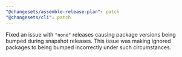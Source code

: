 ```yaml
---
"@changesets/assemble-release-plan": patch
"@changesets/cli": patch
---
```


Fixed an issue with `"none"` releases causing package versions being bumped during snapshot releases. This issue was making ignored packages to being bumped incorrectly under such circumstances.
